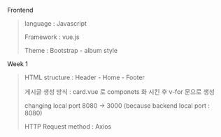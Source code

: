 Frontend

> language : Javascript 
>
> Framework : vue.js
>
> Theme : Bootstrap - album style

Week 1

> HTML structure :  Header - Home - Footer 
>
> 게시글 생성 방식 : card.vue 로 componets 화 시킨 후 v-for 문으로 생성
>
> changing local port 8080 -> 3000 (because backend local port : 8080) 
>
> HTTP Request method : Axios
